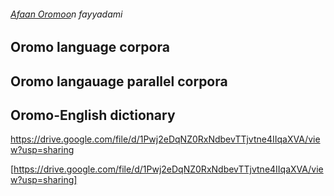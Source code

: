 ###### [Afaan Oromoo](./om)n fayyadami   

## Oromo language corpora

## Oromo langauage parallel corpora

## Oromo-English dictionary

https://drive.google.com/file/d/1Pwj2eDqNZ0RxNdbevTTjvtne4IIqaXVA/view?usp=sharing

[https://drive.google.com/file/d/1Pwj2eDqNZ0RxNdbevTTjvtne4IIqaXVA/view?usp=sharing]


